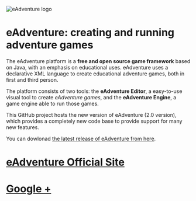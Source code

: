 ![eAdventure logo](http://img18.imageshack.us/img18/8782/logoeditor.png)

# eAdventure: creating and running adventure games

The eAdventure platform is a **free and open source game framework** based on Java, 
with an emphasis on educational uses. eAdventure uses a declarative XML language to create 
educational adventure games, both in first and third person.

The platform consists of two tools: the **eAdventure Editor**, a easy-to-use visual tool
to create _eAdventure games_, and the **eAdventure Engine**, a game engine able to run those games. 

This GitHub project hosts the new version of eAdventure (2.0 version), which provides a completely new code base 
to provide support for many new features.

You can dowlonad [the latest release of eAdventure from here](http://e-adventure.e-ucm.es/download/).

# [eAdventure Official Site](http://e-adventure.e-ucm.es/)

# [Google +](https://plus.google.com/b/105192112768097933442/105192112768097933442/)

